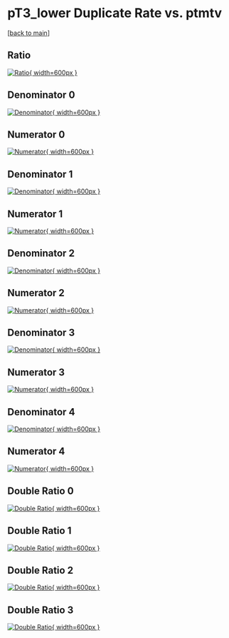 # pT3_lower Duplicate Rate vs. ptmtv

[[back to main](./)]



## Ratio

[![Ratio](../mtv/var/pT3_lower_duplrate_ptmtv.png){ width=600px }](../mtv/var/pT3_lower_duplrate_ptmtv.pdf)

## Denominator 0

[![Denominator](../mtv/den/pT3_lower_duplrate_ptmtv_den0.png){ width=600px }](../mtv/den/pT3_lower_duplrate_ptmtv_den0.pdf)

## Numerator 0

[![Numerator](../mtv/num/pT3_lower_duplrate_ptmtv_num0.png){ width=600px }](../mtv/num/pT3_lower_duplrate_ptmtv_num0.pdf)

## Denominator 1

[![Denominator](../mtv/den/pT3_lower_duplrate_ptmtv_den1.png){ width=600px }](../mtv/den/pT3_lower_duplrate_ptmtv_den1.pdf)

## Numerator 1

[![Numerator](../mtv/num/pT3_lower_duplrate_ptmtv_num1.png){ width=600px }](../mtv/num/pT3_lower_duplrate_ptmtv_num1.pdf)

## Denominator 2

[![Denominator](../mtv/den/pT3_lower_duplrate_ptmtv_den2.png){ width=600px }](../mtv/den/pT3_lower_duplrate_ptmtv_den2.pdf)

## Numerator 2

[![Numerator](../mtv/num/pT3_lower_duplrate_ptmtv_num2.png){ width=600px }](../mtv/num/pT3_lower_duplrate_ptmtv_num2.pdf)

## Denominator 3

[![Denominator](../mtv/den/pT3_lower_duplrate_ptmtv_den3.png){ width=600px }](../mtv/den/pT3_lower_duplrate_ptmtv_den3.pdf)

## Numerator 3

[![Numerator](../mtv/num/pT3_lower_duplrate_ptmtv_num3.png){ width=600px }](../mtv/num/pT3_lower_duplrate_ptmtv_num3.pdf)

## Denominator 4

[![Denominator](../mtv/den/pT3_lower_duplrate_ptmtv_den4.png){ width=600px }](../mtv/den/pT3_lower_duplrate_ptmtv_den4.pdf)

## Numerator 4

[![Numerator](../mtv/num/pT3_lower_duplrate_ptmtv_num4.png){ width=600px }](../mtv/num/pT3_lower_duplrate_ptmtv_num4.pdf)

## Double Ratio 0

[![Double Ratio](../mtv/ratio/pT3_lower_duplrate_ptmtv_ratio0.png){ width=600px }](../mtv/ratio/pT3_lower_duplrate_ptmtv_ratio0.pdf)

## Double Ratio 1

[![Double Ratio](../mtv/ratio/pT3_lower_duplrate_ptmtv_ratio1.png){ width=600px }](../mtv/ratio/pT3_lower_duplrate_ptmtv_ratio1.pdf)

## Double Ratio 2

[![Double Ratio](../mtv/ratio/pT3_lower_duplrate_ptmtv_ratio2.png){ width=600px }](../mtv/ratio/pT3_lower_duplrate_ptmtv_ratio2.pdf)

## Double Ratio 3

[![Double Ratio](../mtv/ratio/pT3_lower_duplrate_ptmtv_ratio3.png){ width=600px }](../mtv/ratio/pT3_lower_duplrate_ptmtv_ratio3.pdf)

